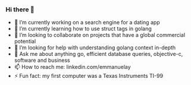 ### Hi there 👋

- 🔭 I’m currently working on a search engine for a dating app
- 🌱 I’m currently learning how to use struct tags in golang
- 👯 I’m looking to collaborate on projects that have a global commercial potential
- 🤔 I’m looking for help with understanding golang context in-depth
- 💬 Ask me about anything go, efficient database queries, objective-c, software and business
- 📫 How to reach me: linkedin.com/emmanuelay
- ⚡ Fun fact: my first computer was a Texas Instruments TI-99
